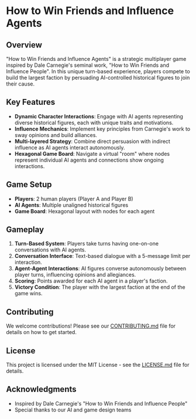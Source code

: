 # How to Win Friends and Influence Agents

## Overview

"How to Win Friends and Influence Agents" is a strategic multiplayer game inspired by Dale Carnegie's seminal work, "How to Win Friends and Influence People". In this unique turn-based experience, players compete to build the largest faction by persuading AI-controlled historical figures to join their cause.

## Key Features

- **Dynamic Character Interactions**: Engage with AI agents representing diverse historical figures, each with unique traits and motivations.
- **Influence Mechanics**: Implement key principles from Carnegie's work to sway opinions and build alliances.
- **Multi-layered Strategy**: Combine direct persuasion with indirect influence as AI agents interact autonomously.
- **Hexagonal Game Board**: Navigate a virtual "room" where nodes represent individual AI agents and connections show ongoing interactions.

## Game Setup

- **Players**: 2 human players (Player A and Player B)
- **AI Agents**: Multiple unaligned historical figures
- **Game Board**: Hexagonal layout with nodes for each agent

## Gameplay

1. **Turn-Based System**: Players take turns having one-on-one conversations with AI agents.
2. **Conversation Interface**: Text-based dialogue with a 5-message limit per interaction.
3. **Agent-Agent Interactions**: AI figures converse autonomously between player turns, influencing opinions and allegiances.
4. **Scoring**: Points awarded for each AI agent in a player's faction.
5. **Victory Condition**: The player with the largest faction at the end of the game wins.

## Contributing

We welcome contributions! Please see our [CONTRIBUTING.md](CONTRIBUTING.md) file for details on how to get started.

## License

This project is licensed under the MIT License - see the [LICENSE.md](LICENSE.md) file for details.

## Acknowledgments

- Inspired by Dale Carnegie's "How to Win Friends and Influence People"
- Special thanks to our AI and game design teams
